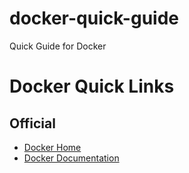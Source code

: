 # docker-quick-guide
Quick Guide for Docker

# Docker Quick Links
## Official
- [Docker Home](https://www.docker.com/)
- [Docker Documentation](https://docs.docker.com)
